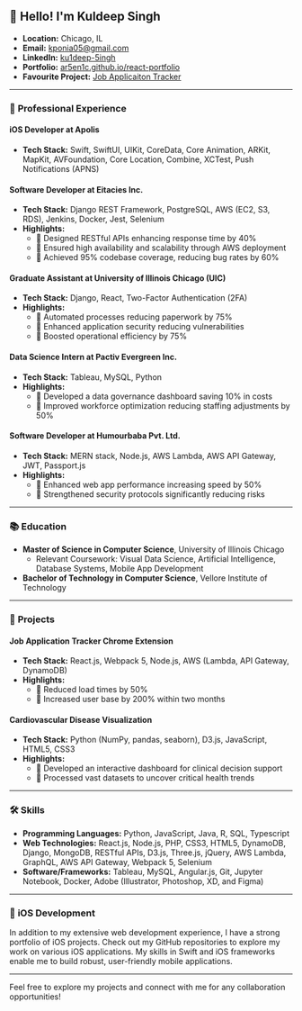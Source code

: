 ## 👋 Hello! I'm Kuldeep Singh

- **Location:** Chicago, IL  
- **Email:** [kponia05@gmail.com](mailto:kponia05@gmail.com)  
- **LinkedIn:** [ku1deep-5ingh](https://www.linkedin.com/in/ku1deep-5ingh)  
- **Portfolio:** [ar5en1c.github.io/react-portfolio](https://ar5en1c.github.io/react-portfolio/)
- **Favourite Project:** [Job Applicaiton Tracker](https://chromewebstore.google.com/detail/job-application-tracker/mggpimiojdmbijnlfeibpokbjnbcblnl)

---

### 💼 **Professional Experience**
#### iOS Developer at Apolis
- **Tech Stack:** Swift, SwiftUI, UIKit, CoreData, Core Animation, ARKit, MapKit, AVFoundation, Core Location, Combine, XCTest, Push Notifications (APNS)

#### Software Developer at Eitacies Inc.
- **Tech Stack:** Django REST Framework, PostgreSQL, AWS (EC2, S3, RDS), Jenkins, Docker, Jest, Selenium
- **Highlights:**
  - 🌟 Designed RESTful APIs enhancing response time by 40%
  - 🌟 Ensured high availability and scalability through AWS deployment
  - 🌟 Achieved 95% codebase coverage, reducing bug rates by 60%

#### Graduate Assistant at University of Illinois Chicago (UIC)
- **Tech Stack:** Django, React, Two-Factor Authentication (2FA)
- **Highlights:**
  - 🌟 Automated processes reducing paperwork by 75%
  - 🌟 Enhanced application security reducing vulnerabilities
  - 🌟 Boosted operational efficiency by 75%

#### Data Science Intern at Pactiv Evergreen Inc.
- **Tech Stack:** Tableau, MySQL, Python
- **Highlights:**
  - 🌟 Developed a data governance dashboard saving 10% in costs
  - 🌟 Improved workforce optimization reducing staffing adjustments by 50%

#### Software Developer at Humourbaba Pvt. Ltd.
- **Tech Stack:** MERN stack, Node.js, AWS Lambda, AWS API Gateway, JWT, Passport.js
- **Highlights:**
  - 🌟 Enhanced web app performance increasing speed by 50%
  - 🌟 Strengthened security protocols significantly reducing risks

---

### 📚 **Education**

- **Master of Science in Computer Science**, University of Illinois Chicago
  - Relevant Coursework: Visual Data Science, Artificial Intelligence, Database Systems, Mobile App Development
- **Bachelor of Technology in Computer Science**, Vellore Institute of Technology

---

### 🚀 **Projects**

#### Job Application Tracker Chrome Extension
- **Tech Stack:** React.js, Webpack 5, Node.js, AWS (Lambda, API Gateway, DynamoDB)
- **Highlights:**
  - 🌟 Reduced load times by 50%
  - 🌟 Increased user base by 200% within two months

#### Cardiovascular Disease Visualization
- **Tech Stack:** Python (NumPy, pandas, seaborn), D3.js, JavaScript, HTML5, CSS3
- **Highlights:**
  - 🌟 Developed an interactive dashboard for clinical decision support
  - 🌟 Processed vast datasets to uncover critical health trends

---

### 🛠️ **Skills**

- **Programming Languages:** Python, JavaScript, Java, R, SQL, Typescript  
- **Web Technologies:** React.js, Node.js, PHP, CSS3, HTML5, DynamoDB, Django, MongoDB, RESTful APIs, D3.js, Three.js, jQuery, AWS Lambda, GraphQL, AWS API Gateway, Webpack 5, Selenium  
- **Software/Frameworks:** Tableau, MySQL, Angular.js, Git, Jupyter Notebook, Docker, Adobe (Illustrator, Photoshop, XD, and Figma)  

---

### 📱 **iOS Development**

In addition to my extensive web development experience, I have a strong portfolio of iOS projects. Check out my GitHub repositories to explore my work on various iOS applications. My skills in Swift and iOS frameworks enable me to build robust, user-friendly mobile applications.

---

Feel free to explore my projects and connect with me for any collaboration opportunities!
